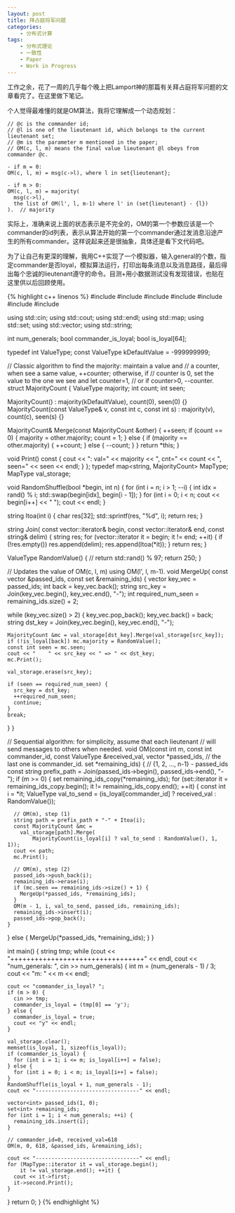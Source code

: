 ```yaml
---
layout: post
title: 拜占庭将军问题
categories:
    - 分布式计算
tags:
    - 分布式理论
    - 一致性
    - Paper
    - Work in Progress
---
```


工作之余，花了一周的几乎每个晚上把Lamport神的那篇有关拜占庭将军问题的文章看完了。在这里做下笔记。

个人觉得最难懂的就是OM算法，我将它理解成一个动态规划：

    // @c is the commander id;
    // @l is one of the lieutenant id, which belongs to the current lieutenant set;
    // @m is the parameter m mentioned in the paper;
    // OM(c, l, m) means the final value lieutenant @l obeys from commander @c.
    
    - if m = 0:
    OM(c, l, m) = msg(c->l), where l in set{lieutenant};
    
    - if m > 0:
    OM(c, l, m) = majority(
      msg(c->l),
      the list of OM(l', l, m-1) where l' in (set{lieutenant} - {l})
    ).  // majority

实际上，准确来说上面的状态表示是不完全的，OM的第一个参数应该是一个commander的id列表，表示从算法开始的第一个commander通过发消息沿途产生的所有commander。这样说起来还是很抽象，具体还是看下文代码吧。

为了让自己有更深的理解，我用C++实现了一个模拟器，输入general的个数，指定commander是否loyal，模拟算法运行，打印出每条消息以及消息路径，最后得出每个忠诚的lieutenant遵守的命令。目测+用小数据测试没有发现错误，也贴在这里供以后回顾使用。

{% highlight c++ linenos %}
#include <cstdlib>
#include <cstdio>
#include <iostream>
#include <vector>
#include <set>
#include <map>
#include <string>
 
using std::cin;
using std::cout;
using std::endl;
using std::map;
using std::set;
using std::vector;
using std::string;
 
int num_generals;
bool commander_is_loyal;
bool is_loyal[64];
 
typedef int ValueType;
const ValueType kDefaultValue = -999999999;
 
// Classic algorithm to find the majority: maintain a value and
// a counter, when see a same value, ++counter; otherwise, if
// counter is 0, set the value to the one we see and let counter=1,
// or if counter>0, --counter.
struct MajorityCount {
  ValueType majority;
  int count;
  int seen;
 
  MajorityCount() : majority(kDefaultValue), count(0), seen(0) {}
  MajorityCount(const ValueType& v, const int c, const int s)
      : majority(v), count(c), seen(s) {}
 
  MajorityCount& Merge(const MajorityCount &other) {
    ++seen;
    if (count == 0) {
      majority = other.majority;
      count = 1;
    } else {
      if (majority == other.majority) {
        ++count;
      } else {
        --count;
      }
    }
    return *this;
  }
 
  void Print() const {
    cout << ": val=" << majority
         << ", cnt=" << count
         << ", seen=" << seen << endl;
  }
};
typedef map<string, MajorityCount> MapType;
MapType val_storage;
 
void RandomShuffle(bool *begin, int n) {
  for (int i = n; i > 1; --i) {
    int idx = rand() % i;
    std::swap(begin[idx], begin[i - 1]);
  }
  for (int i = 0; i < n; cout << begin[i++] << " ");
  cout << endl;
}
 
string Itoa(int i) {
  char res[32];
  std::sprintf(res, "%d", i);
  return res;
}
 
string Join(
    const vector<int>::iterator& begin,
    const vector<int>::iterator& end,
    const string& delim) {
  string res;
  for (vector<int>::iterator it = begin; it != end; ++it) {
    if (!res.empty()) res.append(delim);
    res.append(Itoa(*it));
  }
  return res;
}
 
ValueType RandomValue() {
  // return std::rand() % 97;
  return 250;
}
 
// Updates the value of OM(c, l, m) using OM(l', l, m-1).
void MergeUp(
    const vector<int> &passed_ids,
    const set<int> &remaining_ids) {
  vector<int> key_vec = passed_ids;
  int back = key_vec.back();
  string src_key = Join(key_vec.begin(), key_vec.end(), "-");
  int required_num_seen = remaining_ids.size() + 2;
 
  while (key_vec.size() > 2) {
    key_vec.pop_back();
    key_vec.back() = back;
    string dst_key = Join(key_vec.begin(), key_vec.end(), "-");
 
    MajorityCount &mc = val_storage[dst_key].Merge(val_storage[src_key]);
    if (!is_loyal[back]) mc.majority = RandomValue();
    const int seen = mc.seen;
    cout << "    " << src_key << " => " << dst_key;
    mc.Print();
 
    val_storage.erase(src_key);
 
    if (seen == required_num_seen) {
      src_key = dst_key;
      ++required_num_seen;
      continue;
    }
    break;
  }
}
 
// Sequential algorithm: for simplicity, assume that each lieutenant
// will send messages to others when needed.
void OM(const int m,
        const int commander_id,
        const ValueType &received_val,
        vector<int> *passed_ids,  // the last one is commander_id.
        set<int> *remaining_ids) {  // {1, 2, ..., n-1} - passed_ids
  const string prefix_path =
      Join(passed_ids->begin(), passed_ids->end(), "-");
  if (m >= 0) {
    set<int> remaining_ids_copy(*remaining_ids);
    for (set<int>::iterator it = remaining_ids_copy.begin();
        it != remaining_ids_copy.end(); ++it) {
      const int i = *it;
      ValueType val_to_send =
        (is_loyal[commander_id] ? received_val : RandomValue());
 
      // OM(m), step (1)
      string path = prefix_path + "-" + Itoa(i);
      const MajorityCount &mc =
        val_storage[path].Merge(
            MajorityCount(is_loyal[i] ? val_to_send : RandomValue(), 1, 1));
      cout << path;
      mc.Print();
 
      // OM(m), step (2)
      passed_ids->push_back(i);
      remaining_ids->erase(i);
      if (mc.seen == remaining_ids->size() + 1) {
        MergeUp(*passed_ids, *remaining_ids);
      }
      OM(m - 1, i, val_to_send, passed_ids, remaining_ids);
      remaining_ids->insert(i);
      passed_ids->pop_back();
    }
  } else {
    MergeUp(*passed_ids, *remaining_ids);
  }
}
 
int main() {
  string tmp;
  while (cout << "+++++++++++++++++++++++++++++++++" << endl,
         cout << "num_generals: ",
         cin >> num_generals) {
    int m = (num_generals - 1) / 3;
    cout << "m: " << m << endl;
 
    cout << "commander_is_loyal? ";
    if (m > 0) {
      cin >> tmp;
      commander_is_loyal = (tmp[0] == 'y');
    } else {
      commander_is_loyal = true;
      cout << "y" << endl;
    }
 
    val_storage.clear();
    memset(is_loyal, 1, sizeof(is_loyal));
    if (commander_is_loyal) {
      for (int i = 1; i <= m; is_loyal[i++] = false);
    } else {
      for (int i = 0; i < m; is_loyal[i++] = false);
    }
    RandomShuffle(is_loyal + 1, num_generals - 1);
    cout << "---------------------------------" << endl;
 
    vector<int> passed_ids(1, 0);
    set<int> remaining_ids;
    for (int i = 1; i < num_generals; ++i) {
      remaining_ids.insert(i);
    }
 
    // commander_id=0, received_val=618
    OM(m, 0, 618, &passed_ids, &remaining_ids);
 
    cout << "---------------------------------" << endl;
    for (MapType::iterator it = val_storage.begin();
        it != val_storage.end(); ++it) {
      cout << it->first;
      it->second.Print();
    }
  }
  return 0;
}
{% endhighlight %}
